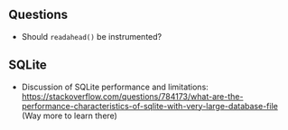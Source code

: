 ## Questions
* Should `readahead()` be instrumented?

## SQLite
* Discussion of SQLite performance and limitations: https://stackoverflow.com/questions/784173/what-are-the-performance-characteristics-of-sqlite-with-very-large-database-file
  (Way more to learn there)